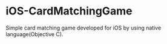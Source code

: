 iOS-CardMatchingGame
====================

Simple card matching game developed for iOS by using native language(Objective C).
